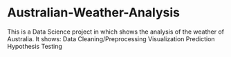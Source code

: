 # Australian-Weather-Analysis
This is a Data Science project in which shows the analysis of the weather of Australia.
It shows:
  Data Cleaning/Preprocessing
  Visualization
  Prediction
  Hypothesis Testing
